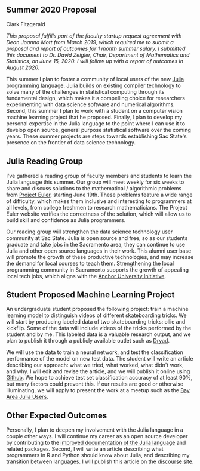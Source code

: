 ## Summer 2020 Proposal

Clark Fitzgerald

_This proposal fulfills part of the faculty startup request agreement with Dean Joanna Mott from March 2019, which required me to submit a proposal and report of outcomes for 1 month summer salary.
I submitted this document to Dr. David Zeigler, Chair, Department of Mathematics and Statistics, on June 15, 2020.
I will follow up with a report of outcomes in August 2020._

This summer I plan to foster a community of local users of the new [Julia programming language](https://julialang.org/).
Julia builds on existing compiler technology to solve many of the challenges in statistical computing through its fundamental design, which makes it a compelling choice for researchers experimenting with data science software and numerical algorithms.
Second, this summer I plan to work with a student on a computer vision machine learning project that he proposed.
Finally, I plan to develop my personal expertise in the Julia language to the point where I can use it to develop open source, general purpose statistical software over the coming years.
These summer projects are steps towards establishing Sac State's presence on the frontier of data science technology.


## Julia Reading Group

I've gathered a reading group of faculty members and students to learn the Julia language this summer.
Our group will meet weekly for six weeks to share and discuss solutions to the mathematical / algorithmic problems from [Project Euler](https://projecteuler.net/), starting June 19th.
These problems feature a wide range of difficulty, which makes them inclusive and interesting to programmers at all levels, from college freshmen to research mathematicians.
The Project Euler website verifies the correctness of the solution, which will allow us to build skill and confidence as Julia programmers.

Our reading group will strengthen the data science technology user community at Sac State.
Julia is open source and free, so as our students graduate and take jobs in the Sacramento area, they can continue to use Julia and other open source languages in their work.
This alumni user base will promote the growth of these productive technologies, and may increase the demand for local courses to teach them.
Strengthening the local programming community in Sacramento supports the growth of appealing local tech jobs, which aligns with the [Anchor University Initiative](https://www.csus.edu/experience/anchor-university/).


## Student Proposed Machine Learning Project

An undergraduate student proposed the following project: train a machine learning model to distinguish videos of different skateboarding tricks.
We will start by producing labeled data of two skateboarding tricks: ollie and kickflip.
Some of the data will include videos of the tricks performed by the student and by me.
This labeled data is a valuable research output, and we plan to publish it through a publicly available outlet such as [Dryad](https://datadryad.org/stash).

We will use the data to train a neural network, and test the classification performance of the model on new test data.
The student will write an article describing our approach: what we tried, what worked, what didn't work, and why.
I will edit and revise the article, and we will publish it online using [Github](https://github.com/clarkfitzg).
We hope to achieve test set classification accuracy of at least 90%, but many factors could prevent this.
If our results are good or otherwise illuminating, we will apply to present the work at a meetup such as the [Bay Area Julia Users](https://www.meetup.com/Bay-Area-Julia-Users/).


## Other Expected Outcomes

Personally, I plan to deepen my involvement with the Julia language in a couple other ways.
I will continue my career as an open source developer by contributing to the [improved documentation of the Julia language](https://github.com/JuliaLang/julia/pull/36202) and related packages.
Second, I will write an article describing what programmers in R and Python should know about Julia, and describing my transition between languages.
I will publish this article on the [discourse site](https://discourse.julialang.org/).
